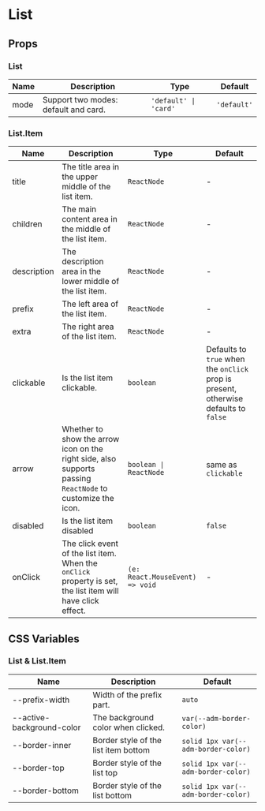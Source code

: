 # List

<code src="./demos/index.tsx"></code>

## Props

### List

| Name | Description                          | Type                  | Default     |
| ---- | ------------------------------------ | --------------------- | ----------- |
| mode | Support two modes: default and card. | `'default' \| 'card'` | `'default'` |

### List.Item

| Name        | Description                                                                                                 | Type                            | Default                                                                              |
| ----------- | ----------------------------------------------------------------------------------------------------------- | ------------------------------- | ------------------------------------------------------------------------------------ |
| title       | The title area in the upper middle of the list item.                                                        | `ReactNode`                     | -                                                                                    |
| children    | The main content area in the middle of the list item.                                                       | `ReactNode`                     | -                                                                                    |
| description | The description area in the lower middle of the list item.                                                  | `ReactNode`                     | -                                                                                    |
| prefix      | The left area of the list item.                                                                             | `ReactNode`                     | -                                                                                    |
| extra       | The right area of the list item.                                                                            | `ReactNode`                     | -                                                                                    |
| clickable   | Is the list item clickable.                                                                                 | `boolean`                       | Defaults to `true` when the `onClick` prop is present, otherwise defaults to `false` |
| arrow       | Whether to show the arrow icon on the right side, also supports passing `ReactNode` to customize the icon.  | `boolean \| ReactNode`          | same as `clickable`                                                                  |
| disabled    | Is the list item disabled                                                                                   | `boolean`                       | `false`                                                                              |
| onClick     | The click event of the list item. When the `onClick` property is set, the list item will have click effect. | `(e: React.MouseEvent) => void` | -                                                                                    |

## CSS Variables

### List & List.Item

| Name                      | Description                          | Default                             |
| ------------------------- | ------------------------------------ | ----------------------------------- |
| --prefix-width            | Width of the prefix part.            | `auto`                              |
| --active-background-color | The background color when clicked.   | `var(--adm-border-color)`           |
| --border-inner            | Border style of the list item bottom | `solid 1px var(--adm-border-color)` |
| --border-top              | Border style of the list top         | `solid 1px var(--adm-border-color)` |
| --border-bottom           | Border style of the list bottom      | `solid 1px var(--adm-border-color)` |
